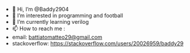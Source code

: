 - 👋 Hi, I’m @Baddy2904
- 👀 I’m interested in programming and football
- 🌱 I’m currently learning verilog
- 📫 How to reach me : 
-   email: battiatomatteo29@gmail.com
-   stackoverflow: https://stackoverflow.com/users/20026959/baddy29

<!---
Baddy2904/Baddy2904 is a ✨ special ✨ repository because its `README.md` (this file) appears on your GitHub profile.
You can click the Preview link to take a look at your changes.
--->
